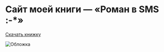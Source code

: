 Сайт моей книги — «Роман в SMS :-*»
=======================================

[Скачать книжку](https://sms-roman.ru/)

![Обложка](https://sms-roman.ru/a/img/cover-coming-soon.jpg)
